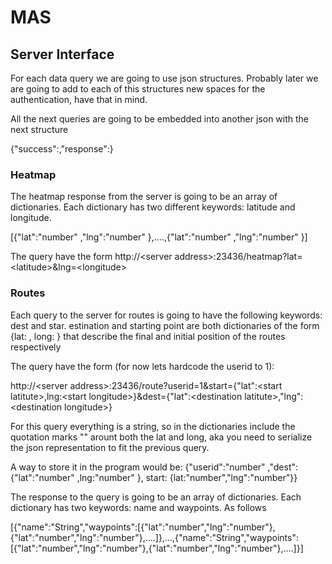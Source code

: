 # MAS
## Server Interface

For each data query we are going to use json structures. Probably
later we are going to add to each of this structures new 
spaces for the authentication, have that in mind.

All the next queries are going to be embedded into another json with the next structure

{"success":<True or False>,"response":<actual response>}

### Heatmap
The heatmap response from the server is going to be an 
array of dictionaries. Each dictionary has two different
keywords: latitude and longitude.

[{"lat":"number" ,"lng":"number" },....,{"lat":"number" ,"lng":"number" }]

The query have the form
http://\<server address\>:23436/heatmap?lat=\<latitude\>&lng=\<longitude\>

### Routes
Each query to the server for routes is going to have the following keywords: dest and star.
estination and starting point are both
dictionaries of the form {lat: , long: } that describe the
final and initial position of the routes respectively

The query have the form (for now lets hardcode the userid to 1):

http://\<server address\>:23436/route?userid=1&start={"lat":\<start latitute\>,lng:\<start longitude\>}&dest={"lat":\<destination latitute\>,"lng":\<destination longitude\>}

For this query everything is a string, so in the dictionaries include the quotation marks "" arount both the lat and long, aka you need to serialize the json representation to fit the previous query.

A way to store it in the program would be:
{"userid":"number" ,"dest": {"lat":"number" ,lng:"number" }, start: {lat:"number","lng":"number"}}

The response to the query is going to be an array of dictionaries.
Each dictionary has two keywords: name and waypoints. As follows

[{"name":"String","waypoints":[{"lat":"number","lng":"number"},{"lat":"number","lng":"number"},....]},...,{"name":"String","waypoints":[{"lat":"number","lng":"number"},{"lat":"number","lng":"number"},....]}]
